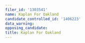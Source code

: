 ```yaml
---
filer_id: '1303541'
name: Kaplan For Oakland
candidate_controlled_id: '1406223'
data_warning: 
opposing_candidate: 
title: Kaplan For Oakland
---
```


